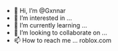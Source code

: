 - 👋 Hi, I’m @Gxnnar
- 👀 I’m interested in ...
- 🌱 I’m currently learning ...
- 💞️ I’m looking to collaborate on ...
- 📫 How to reach me ... roblox.com

<!---
Gxnnar/Gxnnar is a ✨ special ✨ repository because its `README.md` (this file) appears on your GitHub profile.
You can click the Preview link to take a look at your changes.
--->
